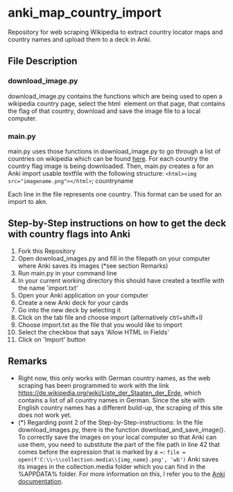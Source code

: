 # anki_map_country_import
Repository for web scraping Wikipedia to extract country locator maps and country names and upload them to a deck in Anki.

## File Description
### download_image.py
download_image.py contains the functions which are being used to open a wikipedia country page, select the html <img> element on that page, that contains the flag of that country, download and save the image file to a local computer.

### main.py
main.py uses those functions in download_image.py to go through a list of countries on wikipedia which can be found [here](https://de.wikipedia.org/wiki/Liste_der_Staaten_der_Erde). For each country the country flag image is being downloaded. Then, main.py creates a for an Anki import usable textfile with the following structure:
`<html><img src="imagename.png"></html>`; countryname
  
Each line in the file represents one country. This format can be used for an import to akn.

## Step-by-Step instructions on how to get the deck with country flags into Anki
1. Fork this Repository
1. Open download_images.py and fill in the filepath on your computer where Anki saves its images (*see section Remarks)
1. Run main.py in your command line
1. In your current working directory this should have created a textfile with the name 'import.txt'
1. Open your Anki application on your computer
1. Create a new Anki deck for your cards
1. Go into the new deck by selecting it
1. Click on the tab file and choose import (alternatively ctrl+shift+I)
1. Choose import.txt as the file that you would like to import
1. Select the checkbox that says 'Allow HTML in Fields'
1. Click on 'Import' button

## Remarks
- Right now, this only works with German country names, as the web scraping has been programmed to work with the link https://de.wikipedia.org/wiki/Liste_der_Staaten_der_Erde, which contains a list of all country names in German. Since the site with English country names has a different build-up, the scraping of this site does not work yet.
- (*) Regarding point 2 of the Step-by-Step-instructions: In the file download_images.py, there is the function download_and_save_image(). To correctly save the images on your local computer so that Anki can use them, you need to substitute the part of the file path in line 42 that comes before the expression that is marked by a ~: 
`file = open(f'C:\\~\\collection.media\\{img_name}.png', 'wb')`
Anki saves its images in the collection.media folder which you can find in the %APPDATA% folder. For more information on this, I refer you to the [Anki documentation](https://docs.ankiweb.net/#/files).

